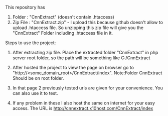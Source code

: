 This repository has

1) Folder : "CnnExtract" (doesn't contain .htaccess)
2) Zip File : "CnnExtract.zip" - I upload this because github doesn't allow to upload .htaccess file. So unzipping this zip file will give you the "CnnExtract" Folder including .htaccess file in it.

Steps to use the project:
1) After extracting zip file. Place the extracted folder "CnnExtract" in php server root folder, so the path will be something like C:<root folder path>/CnnExtract

2) After hosted the project to view the page on browser go to "http://<some_domain_root>/CnnExtract/index".
Note:Folder CnnExtract Should be on root folder.

3) In that page 2 previously tested urls are given for your convenience. You can also use it to test.

4) If any problem in these I also host the same on internet for your easy access. The URL is http://cnnextract.x10host.com/CnnExtract/index
